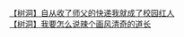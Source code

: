 [【树洞】自从收了师父的快递我就成了校园红人](http://tieba.baidu.com/p/4120719983?see_lz=1&pn=)   
[【树洞】我要怎么说辣个画风清奇的道长](http://tieba.baidu.com/p/4119863807?see_lz=1&pn=)   
